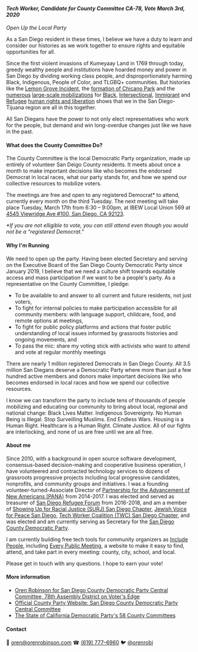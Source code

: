#### *Tech Worker, Candidate for County Committee CA-78, Vote March 3rd, 2020*

*Open Up the Local Party*

As a San Diego resident in these times, I believe we have a duty to learn and consider our histories as we work together to ensure rights and equitable opportunities for all.

Since the first violent invasions of Kumeyaay Land in 1769 through today, greedy wealthy people and institutions have hoarded money and power in San Diego by dividing working class people, and disproportionately harming Black, Indigenous, People of Color, and TLGBQ+ communities. But histories like the [Lemon Grove Incident](https://www.wikiwand.com/en/Lemon_Grove_Incident), the [formation of Chicano Park](https://www.wikiwand.com/en/Chicano_Park) and the [numerous](https://www.wikiwand.com/en/2006_United_States_immigration_reform_protests) [large-scale mobilizations](https://www.wikiwand.com/en/Protests_against_Executive_Order_13769) for [Black](https://www.pslweb.org/san_diego_alton_philando), [Intersectional](https://www.m4bwsd.com/), [Immigrant](https://www.facebook.com/CloseConcentrationCampsSD/) and [Refugee](https://www.facebook.com/RRNSanDiego/) [human rights and liberation](https://www.espaciomigrante.org/) shows that we in the San Diego-Tijuana region are all in this together.

All San Diegans have the power to not only elect representatives who work for the people, but demand and win long-overdue changes just like we have in the past.

#### What does the County Committee Do?

The County Committee is the local Democratic Party organization, made up entirely of volunteer San Deigo County residents. It meets about once a month to make important decisions like who becomes the endorsed Democrat in local races, what our party stands for, and how we spend our collective resources to mobilize voters.

The meetings are free and open to any registered Democrat\* to attend, currently every month on the third Tuesday. The next meeting will take place Tuesday, March 17th from 6:30 – 9:00pm, at IBEW Local Union 569 at [4545 Viewridge Ave #100, San Diego, CA 92123](https://www.google.com/maps/dir//4545+Viewridge+Ave+STE+100,+San+Diego,+CA+92123/@32.823038,-117.1261668,17z/data=!4m8!4m7!1m0!1m5!1m1!1s0x80dbfe3484138ec9:0x5cdb4e9ff19f4cf4!2m2!1d-117.1239781!2d32.823038).

*\*If you are not elligible to vote, you can still attend even though you would not be a "registered Democrat."*

#### Why I'm Running

We need to open up the party. Having been elected Secretary and serving on the Executive Board of the San Diego County Democratic Party since January 2019, I believe that we need a culture shift towards equitable access and mass participation if we want to be a people's party. As a representative on the County Committee, I pledge:

- To be available to and answer to all current and future residents, not just voters,
- To fight for internal policies to make participation accessible for all community members: with language support, childcare, food, and remote options at meetings,
- To fight for public policy platforms and actions that foster public understanding of local issues informed by grassroots histories and ongoing movements, and
- To pass the mic: share my voting stick with activists who want to attend and vote at regular monthly meetings

There are nearly 1 million registered Democrats in San Diego County. All 3.5 million San Diegans deserve a Democratic Party where more than just a few hundred active members and donors make important decisions like who becomes endorsed in local races and how we spend our collective resources.

I know we can transform the party to include tens of thousands of people mobilizing and educating our community to bring about local, regional and national change: Black Lives Matter. Indigenous Sovereignty. No Human Being is Illegal. Stop Surveilling Muslims. End Endless Wars. Housing is a Human Right. Healthcare is a Human Right. Climate Justice. All of our fights are interlocking, and none of us are free until we are all free.

#### About me

Since 2010, with a background in open source software development, consensus-based decision-making and cooperative business operation, I have volunteered and contracted technology services to dozens of grassroots progressive projects including local progressive candidates, nonprofits, and community groups and initiatives. I was a founding volunteer-turned-Associate Director of [Partnership for the Advancement of New Americans (PANA)](https://www.panasd.org) from 2014-2017. I was elected and served as treasurer of [San Diego Refugee Forum](http://www.sdrefugeeforum.org/) from 2016-2018, and am a member of [Showing Up for Racial Justice (SURJ) San Diego Chapter](https://surjsandiego.org/), [Jewish Voice for Peace San Diego](https://www.jvpsandiego.org/), [Tech Worker Coalition (TWC) San Diego Chapter](https://www.meetup.com/TWCSanDiego), and was elected and am currently serving as Secretary for the [San Diego County Democratic Party](https://sdcdp.ngpvanhost.com/executive-board).

I am currently building free tech tools for community organizers as [Include People](https://www.patreon.com/includepeople), including [Every Public Meeting](https://www.everypublicmeeting.com), a website to make it easy to find, attend, and take part in every meeting: county, city, school, and local.

Please get in touch with any questions. I hope to earn your vote!

#### More information

- [Oren Robinson for San Diego County Democratic Party Central Committee, 78th Assembly District on Voter's Edge](https://votersedge.org/en/ca/election/2020-03-03/san-diego-county/member-democratic-party-county-central-committee-assembly-district-78/oren-robinson)
- [Official County Party Website: San Diego County Democratic Party Central Committee](http://sddemocrats.org/central-committee)
- [The State of California Democratic Party's 58 County Committees](https://www.cadem.org/our-party/our-county-committees)

#### Contact

📧 [oren@orenrobinson.com](mailto:oren@orenrobinson.com) ☎ [(619) 777–6960](tel:16197776960) 🐦 [@orenrobi](https://twitter.com/orenrobi/)

